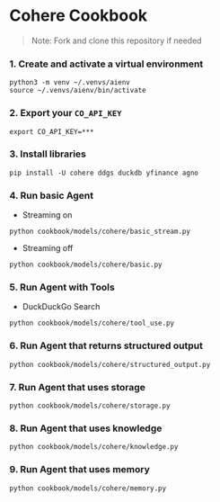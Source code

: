 # Cohere Cookbook

> Note: Fork and clone this repository if needed

### 1. Create and activate a virtual environment

```shell
python3 -m venv ~/.venvs/aienv
source ~/.venvs/aienv/bin/activate
```

### 2. Export your `CO_API_KEY`

```shell
export CO_API_KEY=***
```

### 3. Install libraries

```shell
pip install -U cohere ddgs duckdb yfinance agno
```

### 4. Run basic Agent

- Streaming on

```shell
python cookbook/models/cohere/basic_stream.py
```

- Streaming off

```shell
python cookbook/models/cohere/basic.py
```

### 5. Run Agent with Tools

- DuckDuckGo Search

```shell
python cookbook/models/cohere/tool_use.py
```

### 6. Run Agent that returns structured output

```shell
python cookbook/models/cohere/structured_output.py
```

### 7. Run Agent that uses storage

```shell
python cookbook/models/cohere/storage.py
```

### 8. Run Agent that uses knowledge

```shell
python cookbook/models/cohere/knowledge.py
```

### 9. Run Agent that uses memory

```shell
python cookbook/models/cohere/memory.py
```
